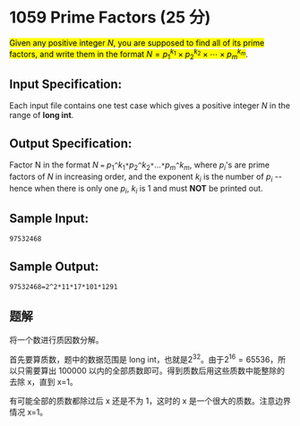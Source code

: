# 1059 Prime Factors (25 分)

<mark>Given any positive integer $N$, you are supposed to find all of its prime factors, and write them in the format $N=p_1^{k_1}×p_2^{k_2}×⋯×p_m^{k_m}$</mark>.

## Input Specification:

Each input file contains one test case which gives a positive integer $N$ in the range of **long int**.

## Output Specification:

Factor N in the format $N$ `=` $p_1$`^`$k_1$`*`$p_2$`^`$k_2$`*`$…$`*`$p_m$`^`$k_m$, where $p_i$'s are prime factors of $N$ in increasing order, and the exponent $k_i$ is the number of $p_i$ -- hence when there is only one $p_i$, $k_i$ is 1 and must **NOT** be printed out.

## Sample Input:

```
97532468
```

## Sample Output:

```
97532468=2^2*11*17*101*1291
```

## 题解

将一个数进行质因数分解。

首先要算质数，题中的数据范围是 long int，也就是$2^{32}$。由于$2^{16}=65536$，所以只需要算出 100000 以内的全部质数即可。得到质数后用这些质数中能整除的去除 x，直到 x=1。

有可能全部的质数都除过后 x 还是不为 1，这时的 x 是一个很大的质数。注意边界情况 x=1。
